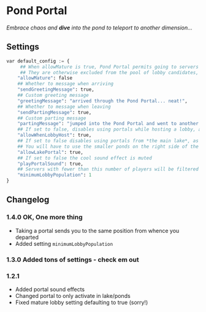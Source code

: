 # Pond Portal

_Embrace chaos and **dive** into the pond to teleport to another dimension..._

## Settings

```py
var default_config := {
     ## When allowMature is true, Pond Portal permits going to servers marked as mature
     ## They are otherwise excluded from the pool of lobby candidates, by default
    "allowMature": false
    ## Whether to message when arriving
    "sendGreetingMessage": true,
    ## Custom greeting message
    "greetingMessage": "arrived through the Pond Portal... neat!",
    ## Whether to message when leaving
    "sendPartingMessage": true,
    ## Custom parting message
    "partingMessage": "jumped into the Pond Portal and went to another dimension. Bye!",
    ## If set to false, disables using portals while hosting a lobby, as a safeguard
    "allowWhenLobbyHost": true,
    ## If set to false disables using portals from *the main lake*, as a safeguard
    ## You will have to use the smaller ponds on the right side of the island
    "allowLakePortal": true,
    ## If set to false the cool sound effect is muted
    "playPortalSound": true,
    ## Servers with fewer than this number of players will be filtered out
    "minimumLobbyPopulation": 1
}
```

## Changelog

### 1.4.0 OK, One more thing

- Taking a portal sends you to the same position from whence you departed
- Added setting `minimumLobbyPopulation`

### 1.3.0 Added tons of settings - check em out

### 1.2.1

- Added portal sound effects
- Changed portal to only activate in lake/ponds
- Fixed mature lobby setting defaulting to true (sorry!)
